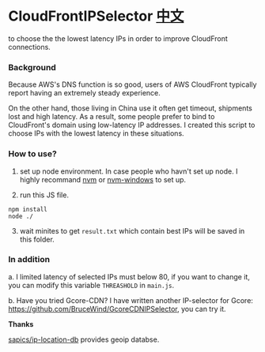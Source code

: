 # CloudFrontIPSelector [中文](https://github.com/BruceWind/CloudFrontIPSelector/blob/main/README_zh.md)
to choose the the lowest latency IPs in order to improve CloudFront connections.


### Background
Because AWS's DNS function is so good, users of AWS CloudFront typically report having an extremely steady experience.

On the other hand, those living in China use it often get timeout, shipments lost and high latency. As a result, some people prefer to bind to CloudFront's domain using low-latency IP addresses. I created this script to choose IPs with the lowest latency in these situations.


### How to use?

1. set up node environment.
In case people who havn't set up node. I highly recommand [nvm](https://github.com/nvm-sh/nvm) or [nvm-windows](https://github.com/coreybutler/nvm-windows.) to set up.

2. run this JS file.
```
npm install
node ./
```

3. wait minites to get `result.txt` which contain best IPs will be saved in this folder.


### In addition

a. I limited latency of selected IPs must below 80, if you want to change it, you can modify  this variable `THREASHOLD` in `main.js`.

b. Have you tried Gcore-CDN?   I have written another IP-selector for Gcore: https://github.com/BruceWind/GcoreCDNIPSelector, you can try it.

**Thanks**

[sapics/ip-location-db](https://github.com/sapics/ip-location-db) provides geoip databse.
